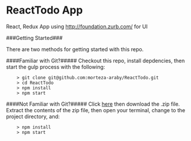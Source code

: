 # ReactTodo App

React, Redux App using http://foundation.zurb.com/ for UI

###Getting Started###

There are two methods for getting started with this repo.

####Familiar with Git?#####
Checkout this repo, install depdencies, then start the gulp process with the following:

```
	> git clone git@github.com:morteza-araby/ReactTodo.git
	> cd ReactTodo
	> npm install
	> npm start
```

####Not Familiar with Git?#####
Click [here](https://github.com/morteza-araby/ReactTodo/releases) then download the .zip file.  Extract the contents of the zip file, then open your terminal, change to the project directory, and:

```
	> npm install
	> npm start
```
